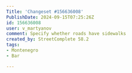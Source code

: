```yaml
---
Title: 'Changeset #156636008'
PublishDate: 2024-09-15T07:25:26Z
id: 156636008
user: v_martyanov
comment: Specify whether roads have sidewalks
created_by: StreetComplete 58.2
tags:
- Montenegro
- Bar

---
```

